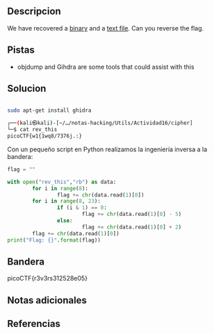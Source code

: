 ## Descripcion

We have recovered a [binary](https://jupiter.challenges.picoctf.org/static/48babf8f8c4c6b8baf336680ea5b9ddf/rev) and a [text file](https://jupiter.challenges.picoctf.org/static/48babf8f8c4c6b8baf336680ea5b9ddf/rev_this). Can you reverse the flag. 

## Pistas

- objdump and Gihdra are some tools that could assist with this

## Solucion
``` bash

sudo apt-get install ghidra

┌──(kali㉿kali)-[~/…/notas-hacking/Utils/Actividad16/cipher]
└─$ cat rev_this 
picoCTF{w1{1wq8/7376j.:} 

```
Con un pequeño script en Python realizamos la ingeniería inversa a la bandera:
``` python
flag = ""

with open("rev_this","rb") as data:
        for i in range(8):
                flag += chr(data.read(1)[0])
        for i in range(8, 23):
                if (i & 1) == 0:
                        flag += chr(data.read(1)[0] - 5)
                else:
                        flag += chr(data.read(1)[0] + 2)
        flag += chr(data.read(1)[0])
print("Flag: {}".format(flag))


```

## Bandera
picoCTF{r3v3rs312528e05}


## Notas adicionales


## Referencias
